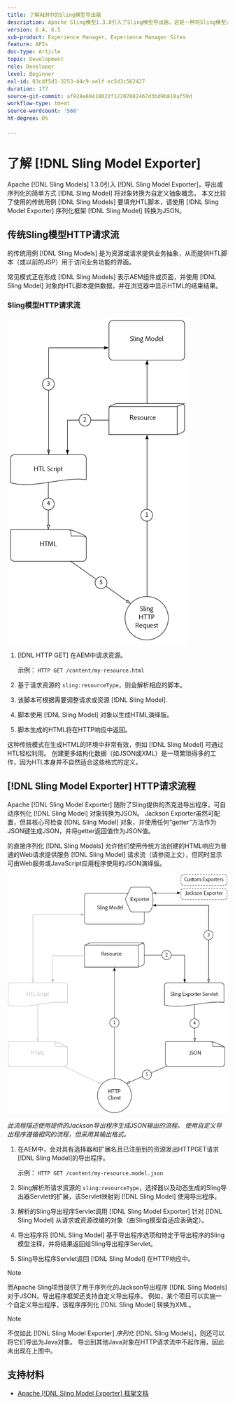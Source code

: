 ```yaml
---
title: 了解AEM中的Sling模型导出器
description: Apache Sling模型1.3.0引入了Sling模型导出器，这是一种将Sling模型对象导出或序列化为自定义抽象对象的简单方法。 本文比较了使用Sling模型填充HTL脚本的传统用例，并利用Sling模型导出器框架将Sling模型序列化为JSON。
version: 6.4, 6.5
sub-product: Experience Manager, Experience Manager Sites
feature: APIs
doc-type: Article
topic: Development
role: Developer
level: Beginner
exl-id: 03cdf5d1-3253-44c9-ae1f-ec5d3c562427
duration: 177
source-git-commit: af928e60410022f12207082467d3bd9b818af59d
workflow-type: tm+mt
source-wordcount: '568'
ht-degree: 0%

---
```


# 了解 [!DNL Sling Model Exporter]

Apache [!DNL Sling Models] 1.3.0引入 [!DNL Sling Model Exporter]，导出或序列化的简单方式 [!DNL Sling Model] 将对象转换为自定义抽象概念。 本文比较了使用的传统用例 [!DNL Sling Models] 要填充HTL脚本，请使用 [!DNL Sling Model Exporter] 序列化框架 [!DNL Sling Model] 转换为JSON。

## 传统Sling模型HTTP请求流

的传统用例 [!DNL Sling Models] 是为资源或请求提供业务抽象，从而提供HTL脚本（或以前的JSP）用于访问业务功能的界面。

常见模式正在形成 [!DNL Sling Models] 表示AEM组件或页面，并使用 [!DNL Sling Model] 对象向HTL脚本提供数据，并在浏览器中显示HTML的结束结果。

### Sling模型HTTP请求流

![Sling模型请求流程](./assets/understand-sling-model-exporter/sling-model-request-flow.png)

1. [!DNL HTTP GET] 在AEM中请求资源。

   示例： `HTTP GET /content/my-resource.html`

1. 基于请求资源的 `sling:resourceType`，则会解析相应的脚本。

1. 该脚本可根据需要调整请求或资源 [!DNL Sling Model].

1. 脚本使用 [!DNL Sling Model] 对象以生成HTML演绎版。

1. 脚本生成的HTML将在HTTP响应中返回。

这种传统模式在生成HTML的环境中非常有效，例如 [!DNL Sling Model] 可通过HTL轻松利用。 创建更多结构化数据（如JSON或XML）是一项繁琐得多的工作，因为HTL本身并不自然适合这些格式的定义。

## [!DNL Sling Model Exporter] HTTP请求流程

Apache [!DNL Sling Model Exporter] 随附了Sling提供的杰克逊导出程序，可自动序列化 [!DNL Sling Model] 对象转换为JSON。 Jackson Exporter虽然可配置，但其核心可检查 [!DNL Sling Model] 对象，并使用任何“getter”方法作为JSON键生成JSON，并将getter返回值作为JSON值。

的直接序列化 [!DNL Sling Models] 允许他们使用传统方法创建的HTML响应为普通的Web请求提供服务 [!DNL Sling Model] 请求流（请参阅上文），但同时显示可由Web服务或JavaScript应用程序使用的JSON演绎版。

![Sling模型导出器HTTP请求流](./assets/understand-sling-model-exporter/sling-model-exporter-request-flow.png)

*此流程描述使用提供的Jackson导出程序生成JSON输出的流程。 使用自定义导出程序遵循相同的流程，但采用其输出格式。*

1. 在AEM中，会对具有选择器和扩展名且已注册到的资源发出HTTPGET请求 [!DNL Sling Model]的导出程序。

   示例： `HTTP GET /content/my-resource.model.json`

1. Sling解析所请求资源的 `sling:resourceType`，选择器以及动态生成的Sling导出器Servlet的扩展，该Servlet映射到 [!DNL Sling Model] 使用导出程序。
1. 解析的Sling导出程序Servlet调用 [!DNL Sling Model Exporter] 针对 [!DNL Sling Model] 从请求或资源改编的对象（由Sling模型自适应表确定）。
1. 导出程序将 [!DNL Sling Model] 基于导出程序选项和特定于导出程序的Sling模型注释，并将结果返回给Sling导出程序Servlet。
1. Sling导出程序Servlet返回 [!DNL Sling Model] 在HTTP响应中。

>[!NOTE]
>
>而Apache Sling项目提供了用于序列化的Jackson导出程序 [!DNL Sling Models] 对于JSON，导出程序框架还支持自定义导出程序。 例如，某个项目可以实施一个自定义导出程序，该程序序列化 [!DNL Sling Model] 转换为XML。

>[!NOTE]
>
>不仅如此 [!DNL Sling Model Exporter] *序列化* [!DNL Sling Models]，则还可以将它们导出为Java对象。 导出到其他Java对象在HTTP请求流中不起作用，因此未出现在上图中。

## 支持材料

* [Apache [!DNL Sling Model Exporter] 框架文档](https://sling.apache.org/documentation/bundles/models.html#exporter-framework-since-130)
